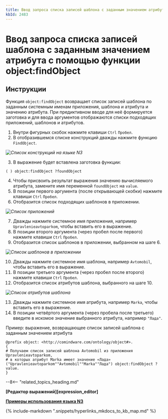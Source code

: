 ```yaml
---
title: Ввод запроса списка записей шаблона с заданным значением атрибута с помощью функции object:findObject
kbId: 2483
---
```


# Ввод запроса списка записей шаблона с заданным значением атрибута с помощью функции object:findObject

## Инструкции

Функция `object:findObject` возвращает список записей шаблона по заданным системным именам приложения, шаблона и атрибута и значению атрибута. При предиктивном вводе для неё формируется заготовка и для ввода аргументов отображаются списки подходящих приложений, шаблонов и атрибутов.

1. Внутри фигурных скобок нажмите клавиши `Ctrl` `Пробел`.
2. В отобразившемся списке конструкций дважды нажмите функцию `FindObject`.

_![Список конструкций на языке N3](https://kb.comindware.ru/assets/n3_editor_findobject_autocomplete.png)_

3. В выражение будет вставлена заготовка функции:

```
( ) object:findObject ?foundObject 
```
4. Чтобы присвоить результат выражения значению вычисляемого атрибута, замените имя переменной `foundObject` на `value`.
5. В позиции первого аргумента (после открывающей скобки) нажмите клавиши `Ctrl` `Пробел`.
6. Отобразится список подходящих шаблонов в приложении.

_![Список приложений](https://kb.comindware.ru/assets/n3_editor_findobject_argument1_autocomplete.png)_

7. Дважды нажмите системное имя приложения, например `Upravlenieavtoparkom`, чтобы вставить его в выражение.
8. В позиции второго аргумента (через пробел после первого) нажмите клавиши `Ctrl` `Пробел`.
9. Отобразится список шаблонов в приложении, выбранном на шаге 6.

_![Список шаблонов в приложении](https://kb.comindware.ru/assets/n3_editor_findobject_argument2_autocomplete.png)_

10. Дважды нажмите системное имя шаблона, например `Avtomobil`, чтобы вставить его в выражение.
11. В позиции третьего аргумента (через пробел после второго) нажмите клавиши `Ctrl` `Пробел`.
12. Отобразится список атрибутов шаблона, выбранного на шаге 10.

_![Список атрибутов шаблона](https://kb.comindware.ru/assets/n3_editor_findobject_argument3_autocomplete.png)_

13. Дважды нажмите системное имя атрибута, например `Marka`, чтобы вставить его в выражение.
14. В позиции четвёртого аргумента (через пробела после третьего) введите в искомое значение выбранного атрибута, например `"Лада"`.

Пример: выражение, возвращающее список записей шаблона с заданным значением атрибута

```
@prefix object: <http://comindware.com/ontology/object#>.  
{   
# Получаем список записей шаблона Avtomobil из приложения Upravlenieavtoparkom,   
# в которых атрибут Marka имеет значение «Лада»   
("Upravlenieavtoparkom""Avtomobil""Marka""Лада") object:findObject ?value.   
} 
```

--8<-- "related_topics_heading.md"

**[Редактор выражений][expression_editor]**

**[Примеры использования языка N3](https://kb.comindware.ru/category.php?id=408)**

{% include-markdown ".snippets/hyperlinks_mkdocs_to_kb_map.md" %}
